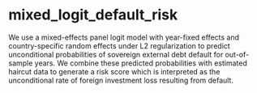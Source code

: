 # mixed_logit_default_risk
We use a mixed-effects panel logit model with year-fixed effects and country-specific random effects under L2 regularization to predict unconditional probabilities of sovereign external debt default for out-of-sample years. We combine these predicted probabilities with estimated haircut data to generate a risk score which is interpreted as the unconditional rate of foreign investment loss resulting from default. 
